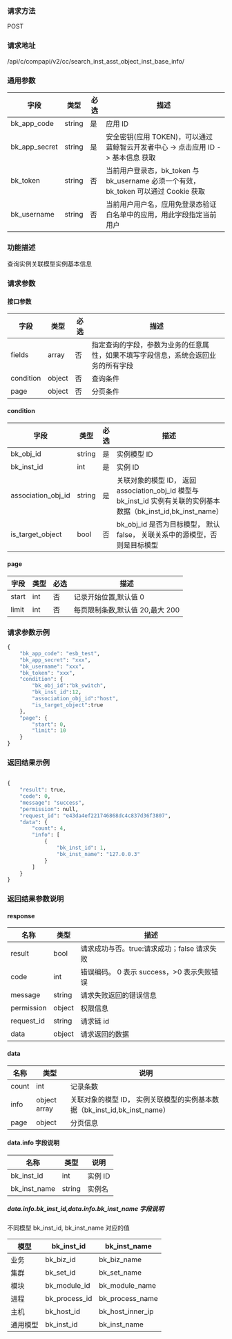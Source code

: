 
### 请求方法

POST


### 请求地址

/api/c/compapi/v2/cc/search_inst_asst_object_inst_base_info/


### 通用参数

| 字段 | 类型 | 必选 |  描述 |
|-----------|------------|--------|------------|
| bk_app_code  |  string    | 是 | 应用 ID     |
| bk_app_secret|  string    | 是 | 安全密钥(应用 TOKEN)，可以通过 蓝鲸智云开发者中心 -> 点击应用 ID -> 基本信息 获取 |
| bk_token     |  string    | 否 | 当前用户登录态，bk_token 与 bk_username 必须一个有效，bk_token 可以通过 Cookie 获取 |
| bk_username  |  string    | 否 | 当前用户用户名，应用免登录态验证白名单中的应用，用此字段指定当前用户 |


### 功能描述

查询实例关联模型实例基本信息

### 请求参数




#### 接口参数

| 字段      |  类型      | 必选   |  描述      |
|-----------|------------|--------|------------|
| fields         |  array   | 否     | 指定查询的字段，参数为业务的任意属性，如果不填写字段信息，系统会返回业务的所有字段 |
| condition      |  object    | 否     | 查询条件|
| page           |  object    | 否     | 分页条件 |

#### condition

| 字段      |  类型      | 必选   |  描述      |
|-----------|------------|--------|------------|
| bk_obj_id |  string    | 是     | 实例模型 ID |
| bk_inst_id|  int    |  是    |实例 ID |
|association_obj_id|string|  是  | 关联对象的模型 ID， 返回 association_obj_id 模型与 bk_inst_id 实例有关联的实例基本数据（bk_inst_id,bk_inst_name）|
|is_target_object| bool |  否 |bk_obj_id 是否为目标模型， 默认 false， 关联关系中的源模型，否则是目标模型|

#### page

| 字段      |  类型      | 必选   |  描述      |
|-----------|------------|--------|------------|
| start    |  int    | 否      | 记录开始位置,默认值 0|
| limit    |  int    | 否     | 每页限制条数,默认值 20,最大 200 |


### 请求参数示例

```python
{
    "bk_app_code": "esb_test",
    "bk_app_secret": "xxx",
    "bk_username": "xxx",
    "bk_token": "xxx",
    "condition": {
        "bk_obj_id":"bk_switch",
		"bk_inst_id":12,
		"association_obj_id":"host",
		"is_target_object":true 
    },
    "page": {
        "start": 0,
        "limit": 10
    }
}
```

### 返回结果示例

```python

{
    "result": true,
    "code": 0,
    "message": "success",
    "permission": null,
    "request_id": "e43da4ef221746868dc4c837d36f3807",
    "data": {
        "count": 4,
        "info": [
            {
                "bk_inst_id": 1,
                "bk_inst_name": "127.0.0.3"
            }
        ]
    }
}
```

### 返回结果参数说明
#### response

| 名称    | 类型   | 描述                                       |
| ------- | ------ | ------------------------------------------ |
| result  | bool   | 请求成功与否。true:请求成功；false 请求失败 |
| code    | int    | 错误编码。 0 表示 success，>0 表示失败错误    |
| message | string | 请求失败返回的错误信息                     |
| permission    | object | 权限信息    |
| request_id    | string | 请求链 id    |
| data    | object | 请求返回的数据                             |

#### data

| 名称  | 类型  | 说明 |
|---|---|---|
| count| int| 记录条数 |
| info| object array |  关联对象的模型 ID， 实例关联模型的实例基本数据（bk_inst_id,bk_inst_name） |
| page| object|分页信息|

#### data.info 字段说明
| 名称  | 类型  | 说明 |
|---|---|---|
| bk_inst_id | int | 实例 ID |
| bk_inst_name | string  | 实例名 | 

##### data.info.bk_inst_id,data.info.bk_inst_name 字段说明

不同模型 bk_inst_id, bk_inst_name 对应的值

| 模型   | bk_inst_id   | bk_inst_name |
|---|---|---|
|业务 | bk_biz_id | bk_biz_name|
|集群 | bk_set_id | bk_set_name|
|模块 | bk_module_id | bk_module_name|
|进程 | bk_process_id | bk_process_name|
|主机 | bk_host_id | bk_host_inner_ip|
|通用模型 | bk_inst_id | bk_inst_name|